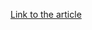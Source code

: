 [Link to the article](https://www.darkreading.com/attacks-breaches/how-a-manufacturing-firm-recovered-from-a-devastating-ransomware-attack/d/d-id/1334760)
